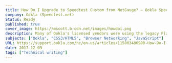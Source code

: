 ```yaml
---
title: How Do I Upgrade to Speedtest Custom from NetGauge? – Ookla Speedtest Custom
company: Ookla (Speedtest.net)
Status: Ready
published: true
cover_image: https://mscott.b-cdn.net/images/howdoi.png
description: Many of Ookla's licensed vendors were using the legacy Flash technology that was quickly becoming discontinued and blocked by security enhancements to major browsers. Our major effort involved helping ISPs and other networking vendors understand the new technology involved and provided high-level tutorials to help ensure that their plan to update their website would go as smoothly as possible.
subjects: ["Ookla", "CSS3/HTML5", "Browser Networking", "JavaScript"]
URL: https://support.ookla.com/hc/en-us/articles/115003486908-How-Do-I-Upgrade-to-Speedtest-Custom-from-NetGauge-
date: 2017-12-09
tags: ["Technical writing"]
---
```


<!-- @format -->

